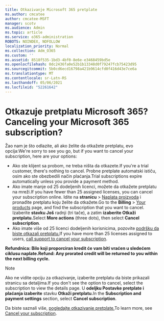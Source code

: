 ```yaml
---
title: Otkazivanje Microsoft 365 pretplate
ms.author: cmcatee
author: cmcatee-MSFT
manager: scotv
ms.audience: Admin
ms.topic: article
ms.service: o365-administration
ROBOTS: NOINDEX, NOFOLLOW
localization_priority: Normal
ms.collection: Adm_O365
ms.custom: ''
ms.assetid: 8518f535-1bd3-4bf0-8e6e-e3468459bd5e
ms.openlocfilehash: 0dc2436fa0e52b1b13348d0f79247fcb75423d95
ms.sourcegitcommit: 5b0cd6ecd16798a421b9614cfd0f416d43e7ce6a
ms.translationtype: MT
ms.contentlocale: sr-Latn-RS
ms.lasthandoff: 05/06/2021
ms.locfileid: "52261642"
---
```

# <a name="canceling-your-microsoft-365-subscription"></a><span data-ttu-id="8f2db-102">Otkazuje pretplatu Microsoft 365?</span><span class="sxs-lookup"><span data-stu-id="8f2db-102">Canceling your Microsoft 365 subscription?</span></span>

<span data-ttu-id="8f2db-103">Žao nam je što odlazite, ali ako želite da otkažete pretplatu, evo opcija:</span><span class="sxs-lookup"><span data-stu-id="8f2db-103">We're sorry to see you go, but if you want to cancel your subscription, here are your options:</span></span>
  
- <span data-ttu-id="8f2db-104">Ako ste klijent sa probom, ne treba ništa da otkazete.</span><span class="sxs-lookup"><span data-stu-id="8f2db-104">If you're a trial customer, there's nothing to cancel.</span></span> <span data-ttu-id="8f2db-105">Probne pretplate automatski ističu, osim ako ste obezbedili način plaćanja.</span><span class="sxs-lookup"><span data-stu-id="8f2db-105">Trial subscriptions expire automatically unless you provide a payment method.</span></span>
- <span data-ttu-id="8f2db-106">Ako imate manje od 25 dodeljenih licenci, možete da otkažete pretplatu na mreži.</span><span class="sxs-lookup"><span data-stu-id="8f2db-106">If you have fewer than 25 assigned licenses, you can cancel your subscription online.</span></span> <span data-ttu-id="8f2db-107">Idite na **stranicu** \> [Naplata proizvoda](https://go.microsoft.com/fwlink/p/?linkid=842054) i pronađite pretplatu koju želite da otkažete.</span><span class="sxs-lookup"><span data-stu-id="8f2db-107">Go to the **Billing** \> [Your products](https://go.microsoft.com/fwlink/p/?linkid=842054) page, and find the subscription that you want to cancel.</span></span> <span data-ttu-id="8f2db-108">Izaberite **stavku Još** radnji (tri tače), a zatim **izaberite Otkaži pretplatu.**</span><span class="sxs-lookup"><span data-stu-id="8f2db-108">Select **More actions** (three dots), then select **Cancel subscription**.</span></span>
- <span data-ttu-id="8f2db-109">Ako imate više od 25 licenci dodeljenih korisnicima, pozovite [podršku da biste otkazali pretplatu.](/microsoft-365/admin/contact-support-for-business-products?view=o365-worldwide)</span><span class="sxs-lookup"><span data-stu-id="8f2db-109">If you have more than 25 licenses assigned to users, [call support to cancel your subscription](/microsoft-365/admin/contact-support-for-business-products?view=o365-worldwide).</span></span>

<span data-ttu-id="8f2db-110">**Refundnica: Bilo koji proporciran kredit će vam biti vraćen u sledećem ciklusu naplate.**</span><span class="sxs-lookup"><span data-stu-id="8f2db-110">**Refund: Any prorated credit will be returned to you within the next billing cycle.**</span></span>

> [!NOTE]
> <span data-ttu-id="8f2db-111">Ako ne vidite opciju za otkazivanje, izaberite pretplatu da biste prikazali stranicu sa detaljima.</span><span class="sxs-lookup"><span data-stu-id="8f2db-111">If you don't see the option to cancel, select the subscription to view the details page.</span></span> <span data-ttu-id="8f2db-112">U **odeljku Postavke pretplate i plaćanja izaberite** stavku **Otkaži pretplatu.**</span><span class="sxs-lookup"><span data-stu-id="8f2db-112">In the **Subscription and payment settings** section, select **Cancel subscription**.</span></span>

<span data-ttu-id="8f2db-113">Da biste saznali više, [pogledajte otkazivanje pretplate.](https://docs.microsoft.com/microsoft-365/commerce/subscriptions/cancel-your-subscription)</span><span class="sxs-lookup"><span data-stu-id="8f2db-113">To learn more, see [Cancel your subscription](https://docs.microsoft.com/microsoft-365/commerce/subscriptions/cancel-your-subscription).</span></span>